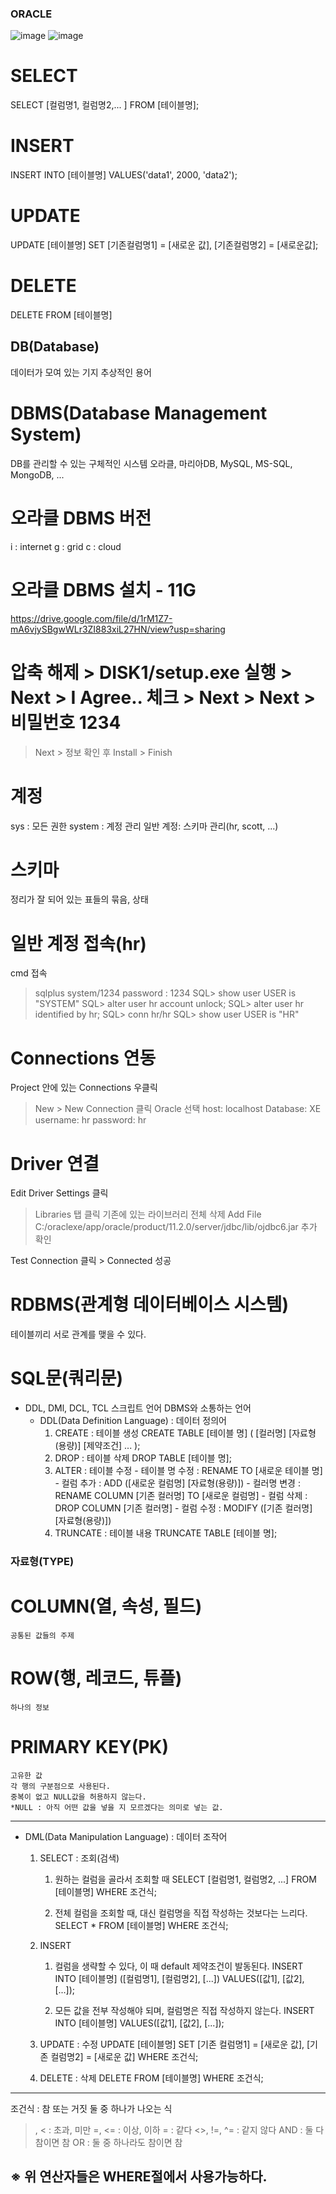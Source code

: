 ### ORACLE

![image](https://github.com/jaeweon/ORACLE/assets/34277606/9e645d15-c82c-44a7-82fe-2dced5a9acd9)
![image](https://github.com/jaeweon/ORACLE/assets/34277606/4ed4b1fd-5398-4f0b-8860-6150ab488e12)



# SELECT
 SELECT [컬럼명1, 컬럼명2,... ] FROM [테이블명];


# INSERT
  INSERT INTO [테이블명]
  VALUES('data1', 2000, 'data2');

# UPDATE
  UPDATE [테이블명]
  SET [기존컬럼명1] = [새로운 값], [기존컬럼명2] = [새로운값];

# DELETE
  DELETE FROM [테이블명]
  
  
## DB(Database)
   데이터가 모여 있는 기지
   추상적인 용어

# DBMS(Database Management System)
   DB를 관리할 수 있는 구체적인 시스템
   오라클, 마리아DB, MySQL, MS-SQL, MongoDB, ...

# 오라클 DBMS 버전
   i : internet
   g : grid
   c : cloud

# 오라클 DBMS 설치 - 11G
https://drive.google.com/file/d/1rM1Z7-mA6vjySBgwWLr3ZI883xiL27HN/view?usp=sharing

# 압축 해제 > DISK1/setup.exe 실행 > Next > I Agree.. 체크 > Next > Next > 비밀번호 1234
> Next > 정보 확인 후 Install > Finish

# 계정
   sys : 모든 권한
   system : 계정 관리
   일반 계정: 스키마 관리(hr, scott, ...)

# 스키마
   정리가 잘 되어 있는 표들의 묶음, 상태

# 일반 계정 접속(hr)
   cmd 접속
   > sqlplus system/1234
   > password : 1234
   SQL> show user
   USER is "SYSTEM"
   SQL> alter user hr account unlock;
   SQL> alter user hr identified by hr;
   SQL> conn hr/hr
   SQL> show user
   USER is "HR"


# Connections 연동
   Project 안에 있는 Connections 우클릭
   > New > New Connection 클릭
   > Oracle 선택
   > host: localhost
     Database: XE
     username: hr
     password: hr

# Driver 연결
   Edit Driver Settings 클릭
   > Libraries 탭 클릭
   > 기존에 있는 라이브러리 전체 삭제
   > Add File
   > C:/oraclexe/app/oracle/product/11.2.0/server/jdbc/lib/ojdbc6.jar 추가
   > 확인

Test Connection 클릭 > Connected 성공


# RDBMS(관계형 데이터베이스 시스템)
   테이블끼리 서로 관계를 맺을 수 있다.
   
# SQL문(쿼리문)
- DDL, DMl, DCL, TCL
  스크립트 언어
  DBMS와 소통하는 언어
  - DDL(Data Definition Language) : 데이터 정의어
    1. CREATE : 테이블 생성
    	CREATE TABLE [테이블 명] (
	   [컬러명] [자료형(용량)] [제약조건]
	   ...
	);
    2. DROP : 테이블 삭제
    	DROP TABLE [테이블 명];
    3. ALTER : 테이블 수정
    	    - 테이블 명 수정 : RENAME TO [새로운 테이블 명]
    	    - 컬럼 추가 : ADD ([새로운 컬럼명] [자료형(용량)])
     	    - 컬러명 변경 : RENAME COLUMN [기존 컬러명] TO [새로운 컬럼명]
    	    - 컬럼 삭제 : DROP COLUMN [기존 컬러명]
    	    - 컬럼 수정 : MODIFY ([기존 컬러명] [자료형(용량)])
    4. TRUNCATE : 테이블 내용 
	TRUNCATE TABLE [테이블 명];
	
	
### 자료형(TYPE)
	
	
# COLUMN(열, 속성, 필드)
	공통된 값들의 주제

# ROW(행, 레코드, 튜플)
	하나의 정보

# PRIMARY KEY(PK)
	고유한 값
	각 행의 구분점으로 사용된다.
	중복이 없고 NULL값을 허용하지 않는다.
	*NULL : 아직 어떤 값을 넣을 지 모르겠다는 의미로 넣는 값.

------------------------------------------------------------------------
 - DML(Data Manipulation Language) : 데이터 조작어
   1. SELECT : 조회(검색)
      1) 원하는 컬럼을 골라서 조회할 때
      SELECT [컬럼명1, 컬럼명2, ...] FROM [테이블명] WHERE 조건식;
      
      2) 전체 컬럼을 조회할 때, 대신 컬럼명을 직접 작성하는 것보다는 느리다.
      SELECT * FROM [테이블명] WHERE 조건식;

   2. INSERT
      1) 컬럼을 생략할 수 있다, 이 때 default 제약조건이 발동된다.
      INSERT INTO [테이블명]
      ([컬럼명1], [컬럼명2], [...])
      VALUES([값1], [값2], [...]);

      2) 모든 값을 전부 작성해야 되며, 컬럼명은 직접 작성하지 않는다.
      INSERT INTO [테이블명]
      VALUES([값1], [값2], [...]);

   3. UPDATE : 수정
      UPDATE [테이블명]
      SET [기존 컬럼명1] = [새로운 값], [기존 컬럼명2] = [새로운 값]
      WHERE 조건식;

   4. DELETE : 삭제
      DELETE FROM [테이블명] WHERE 조건식;
------------------------------------------------------------------------
조건식 : 참 또는 거짓 둘 중 하나가 나오는 식
   >, < : 초과, 미만
   >=, <= : 이상, 이하
   = : 같다
   <>, !=, ^= : 같지 않다
   AND : 둘 다 참이면 참
   OR : 둘 중 하나라도 참이면 참

※ 위 연산자들은 WHERE절에서 사용가능하다.
------------------------------------------------------------------------

































